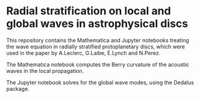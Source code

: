 # Radial stratification on local and global waves in astrophysical discs
This repository contains the Mathematica and Jupyter notebooks treating the wave equation in radially stratified protoplanetary discs,
which were used in the paper by A.Leclerc, G.Laibe, E.Lynch and N.Perez.

The Mathematica notebook computes the Berry curvature of the acoustic waves in the local propagation.

The Jupyter notebook solves for the global wave modes, using the Dedalus package.
